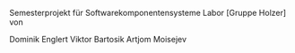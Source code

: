 Semesterprojekt für Softwarekomponentensysteme Labor [Gruppe Holzer] von

Dominik Englert
Viktor Bartosik
Artjom Moisejev
